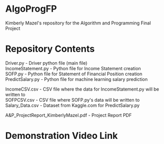 # AlgoProgFP
Kimberly Mazel's repository for the Algorithm and Programming Final Project

# Repository Contents
Driver.py - Driver python file (main file)<br>
IncomeStatement.py - Python file for Income Statement creation<br>
SOFP.py - Python file for Statement of Financial Position creation<br>
PredictSalary.py - Python file for machine learning salary prediction<br>

IncomeCSV.csv - CSV file where the data for IncomeStatement.py will be written to<br>
SOFPCSV.csv - CSV file where SOFP.py's data will be written to<br>
Salary_Data.csv - Dataset from Kaggle.com for PredictSalary.py<br>

A&P_ProjectReport_KimberlyMazel.pdf - Project Report PDF

# Demonstration Video Link
